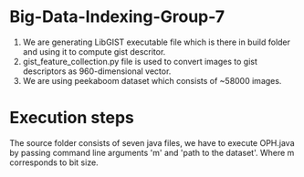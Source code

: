 # Big-Data-Indexing-Group-7

1) We are generating LibGIST executable file which is there in build folder and using it to compute gist descritor.
2) gist_feature_collection.py file is used to convert images to gist descriptors as 960-dimensional vector.
3) We are using peekaboom dataset which consists of ~58000 images.

# Execution steps
The source folder consists of seven java files, we have to execute OPH.java by passing command line arguments 'm' and 'path to the dataset'. Where m corresponds to bit size.
